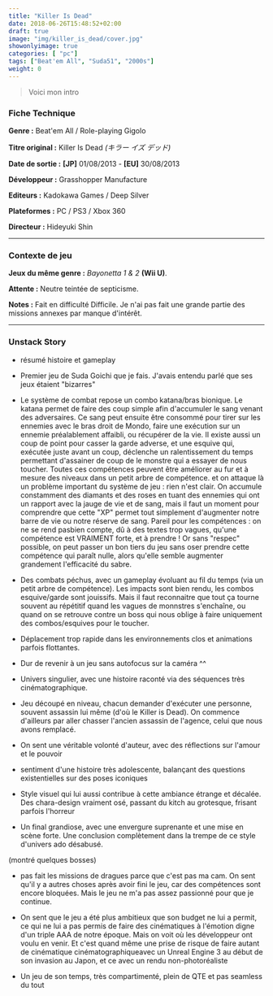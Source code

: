 ```yaml
---
title: "Killer Is Dead"
date: 2018-06-26T15:48:52+02:00
draft: true
image: "img/killer_is_dead/cover.jpg"
showonlyimage: true
categories: [ "pc"]
tags: ["Beat'em All", "Suda51", "2000s"]
weight: 0
---
```


> Voici mon intro

### __Fiche Technique__

__Genre :__ Beat'em All / Role-playing Gigolo

__Titre original :__ Killer Is Dead *(キラー イズ デッド)*

__Date de sortie :__ __[JP]__ 01/08/2013 - __[EU]__ 30/08/2013

__Développeur :__ Grasshopper Manufacture

__Editeurs :__ Kadokawa Games / Deep Silver

__Plateformes :__ PC / PS3 / Xbox 360

__Directeur :__ Hideyuki Shin

---

### __Contexte de jeu__

__Jeux du même genre :__ *Bayonetta 1 & 2* __(Wii U)__.

__Attente :__ Neutre teintée de septicisme.

__Notes :__ Fait en difficulté Difficile. Je n'ai pas fait une grande partie des missions annexes par manque d'intérêt.

---

### __Unstack Story__

- résumé histoire et gameplay

- Premier jeu de Suda Goichi que je fais. J'avais entendu parlé que ses jeux étaient "bizarres"

- Le système de combat repose un combo katana/bras bionique. Le katana permet de faire des coup simple afin d'accumuler le sang venant des adversaires. Ce sang peut ensuite être consommé pour tirer sur les ennemies avec le bras droit de Mondo, faire une exécution sur un ennemie préalablement affaibli, ou récupérer de la vie. Il existe aussi un coup de point pour casser la garde adverse, et une esquive qui, exécutée juste avant un coup, déclenche un ralentissement du temps permettant d'assainer de coup de le monstre qui a essayer de nous toucher. Toutes ces compétences peuvent être améliorer au fur et à mesure des niveaux dans un petit arbre de compétence. et on attaque là un problème important du système de jeu : rien n'est clair. On accumule constamment des diamants et des roses en tuant des ennemies qui ont un rapport avec la jauge de vie et de sang, mais il faut un moment pour comprendre que cette "XP" permet tout simplement d'augmenter notre barre de vie ou notre réserve de sang. Pareil pour les compétences : on ne se rend pasbien compte, dû à des textes trop vagues, qu'une compétence est VRAIMENT forte, et à prendre ! Or sans "respec" possible, on peut passer un bon tiers du jeu sans oser prendre cette compétence qui paraît nulle, alors qu'elle semble augmenter grandement l'efficacité du sabre.

- Des combats péchus, avec un gameplay évoluant au fil du temps (via un petit arbre de compétence). Les impacts sont bien rendu, les combos esquive/garde sont jouissifs. Mais il faut reconnaitre que tout ça tourne souvent au répétitif quand les vagues de monnstres s'enchaîne, ou quand on se retrouve contre un boss qui nous oblige à faire uniquement des combos/esquives pour le toucher.

- Déplacement trop rapide dans les environnements clos et animations parfois flottantes.

- Dur de revenir à un jeu sans autofocus sur la caméra ^^

- Univers singulier, avec une histoire raconté via des séquences très cinématographique.

- Jeu découpé en niveau, chacun demander d'exécuter une personne, souvent assassin lui même (d'où le Killer is Dead). On commence d'ailleurs par aller chasser l'ancien assassin de l'agence, celui que nous avons remplacé.

- On sent une véritable volonté d'auteur, avec des réflections sur l'amour et le pouvoir

- sentiment d'une histoire très adolescente, balançant des questions existentielles sur des poses iconiques

- Style visuel qui lui aussi contribue à cette ambiance étrange et décalée. Des chara-design vraiment osé, passant du kitch au grotesque, frisant parfois l'horreur

- Un final grandiose, avec une envergure suprenante et une mise en scène forte. Une conclusion complètement dans la trempe de ce style d'univers ado désabusé.

(montré quelques bosses)

- pas fait les missions de dragues parce que c'est pas ma cam. On sent qu'il y a autres choses après avoir fini le jeu, car des compétences sont encore bloquées. Mais le jeu ne m'a pas assez passionné pour que je continue.

- On sent que le jeu a été plus ambitieux que son budget ne lui a permit, ce qui ne lui a pas permis de faire des cinématiques à l'émotion digne d'un triple AAA de notre époque. Mais on voit où les développeur ont voulu en venir. Et c'est quand même une prise de risque de faire autant de cinématique cinématographiqueavec un Unreal Engine 3 au début de son invasion au Japon, et ce avec un rendu non-photoréaliste

- Un jeu de son temps, très compartimenté, plein de QTE et pas seamless du tout